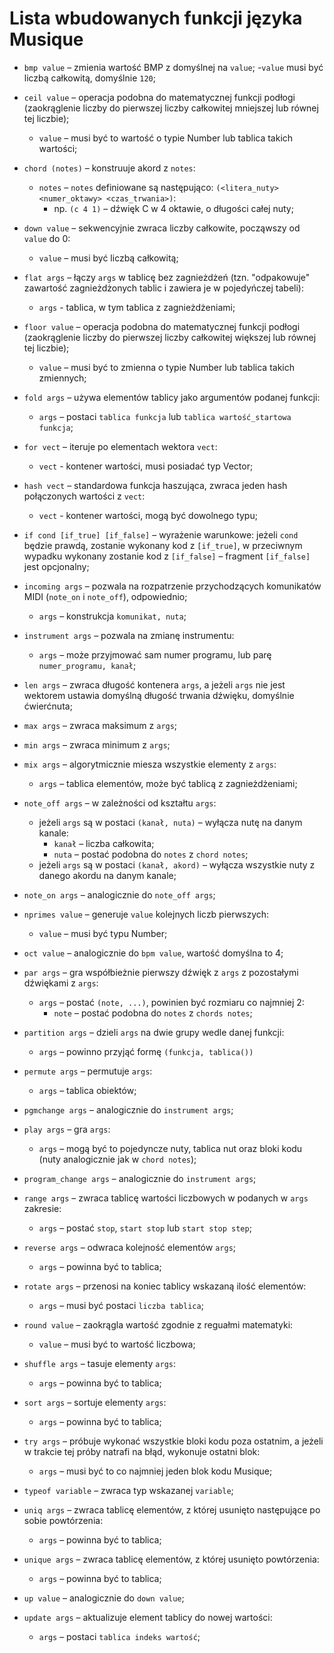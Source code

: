 # Lista wbudowanych funkcji języka Musique

* `bmp value` – zmienia wartość BMP z domyślnej na `value`;
	-`value` musi być liczbą całkowitą, domyślnie `120`;

* `ceil value` – operacja podobna do matematycznej funkcji podłogi (zaokrąglenie liczby do pierwszej liczby całkowitej mniejszej lub równej tej liczbie);
	- `value` – musi być to wartość o typie Number lub tablica takich wartości;

* `chord (notes)` – konstruuje akord z `notes`:
	- `notes` – `notes` definiowane są następująco: `(<litera_nuty> <numer_oktawy> <czas_trwania>)`:
		- np. `(c 4 1)` – dźwięk C w 4 oktawie, o długości całej nuty;

* `down value` – sekwencyjnie zwraca liczby całkowite, począwszy od `value` do 0:
	- `value` – musi być liczbą całkowitą;

* `flat args` – łączy `args` w tablicę bez zagnieżdżeń (tzn. "odpakowuje" zawartość zagnieżdżonych tablic i zawiera je w pojedyńczej tabeli):
	- `args` - tablica, w tym tablica z zagnieżdżeniami;

* `floor value` – operacja podobna do matematycznej funkcji podłogi (zaokrąglenie liczby do pierwszej liczby całkowitej większej lub równej tej liczbie);
	- `value` – musi być to zmienna o typie Number lub tablica takich zmiennych;

* `fold args` – używa elementów tablicy jako argumentów podanej funkcji:
	- `args` – postaci `tablica funkcja` lub `tablica wartość_startowa funkcja`;

* `for vect` – iteruje po elementach wektora `vect`:
	- `vect` - kontener wartości, musi posiadać typ Vector;

* `hash vect` – standardowa funkcja haszująca, zwraca jeden hash połączonych wartości z `vect`: 
	- `vect` - kontener wartości, mogą być dowolnego typu;

* `if cond [if_true] [if_false]` – wyrażenie warunkowe: jeżeli `cond` będzie prawdą, zostanie wykonany kod z `[if_true]`, w przeciwnym wypadku wykonany zostanie kod z `[if_false]` – fragment `[if_false]` jest opcjonalny;

* `incoming args` – pozwala na rozpatrzenie przychodzących komunikatów MIDI (`note_on` i `note_off`), odpowiednio;
	- `args` – konstrukcja `komunikat, nuta`;

* `instrument args` – pozwala na zmianę instrumentu:
	- `args` – może przyjmować sam numer programu, lub parę `numer_programu, kanał`;

* `len args` – zwraca długość kontenera `args`, a jeżeli `args` nie jest wektorem ustawia domyślną długość trwania dźwięku, domyślnie ćwierćnuta;

* `max args` – zwraca maksimum z `args`;

* `min args` – zwraca minimum z `args`;

* `mix args` – algorytmicznie miesza wszystkie elementy z `args`:
	- `args` – tablica elementów, może być tablicą z zagnieżdżeniami;

* `note_off args` – w zależności od kształtu `args`:
	- jeżeli `args` są w postaci `(kanał, nuta)` – wyłącza nutę na danym kanale:
		- `kanał` – liczba całkowita;
		- `nuta` – postać podobna do `notes` z `chord notes`;
	- jeżeli `args` są w postaci `(kanał, akord)` – wyłącza wszystkie nuty z danego akordu na danym kanale;

* `note_on args` – analogicznie do `note_off args`;

* `nprimes value` – generuje `value` kolejnych liczb pierwszych:
	- `value` – musi być typu Number;

* `oct value` – analogicznie do `bpm value`, wartość domyślna to 4;

* `par args` – gra współbieżnie pierwszy dźwięk z `args` z pozostałymi dźwiękami z `args`:
	- `args` – postać `(note, ...)`, powinien być rozmiaru co najmniej 2:
		- `note` – postać podobna do `notes` z `chords notes`;

* `partition args` – dzieli `args` na dwie grupy wedle danej funkcji:
	- `args` – powinno przyjąć formę `(funkcja, tablica())`

* `permute args` – permutuje `args`:
	- `args` – tablica obiektów;

* `pgmchange args` – analogicznie do `instrument args`;

* `play args` – gra `args`:
	- `args` – mogą być to pojedyncze nuty, tablica nut oraz bloki kodu (nuty analogicznie jak w `chord notes`);

* `program_change args` – analogicznie do `instrument args`;

* `range args` – zwraca tablicę wartości liczbowych w podanych w `args` zakresie:
	- `args` – postać `stop`, `start stop` lub `start stop step`;

* `reverse args` – odwraca kolejność elementów `args`;
	- `args` – powinna być to tablica;

* `rotate args` – przenosi na koniec tablicy wskazaną ilość elementów:
	- `args` – musi być postaci `liczba tablica`;

* `round value` – zaokrągla wartość zgodnie z reguałmi matematyki:
	- `value` – musi być to wartość liczbowa;

* `shuffle args` – tasuje elementy `args`:
	- `args` – powinna być to tablica;

* `sort args` – sortuje elementy `args`:
	- `args` – powinna być to tablica;

* `try args` – próbuje wykonać wszystkie bloki kodu poza ostatnim, a jeżeli w trakcie tej próby natrafi na błąd, wykonuje ostatni blok:
	- `args` – musi być to co najmniej jeden blok kodu Musique;

* `typeof variable` – zwraca typ wskazanej `variable`;

* `uniq args` – zwraca tablicę elementów, z której usunięto następujące po sobie powtórzenia:
	- `args` – powinna być to tablica;

* `unique args` – zwraca tablicę elementów, z której usunięto powtórzenia:
	- `args` – powinna być to tablica;

* `up value` – analogicznie do `down value`;

* `update args` – aktualizuje element tablicy do nowej wartości:
	- `args` – postaci `tablica indeks wartość`;

